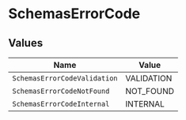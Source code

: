 # SchemasErrorCode


## Values

| Name                         | Value                        |
| ---------------------------- | ---------------------------- |
| `SchemasErrorCodeValidation` | VALIDATION                   |
| `SchemasErrorCodeNotFound`   | NOT_FOUND                    |
| `SchemasErrorCodeInternal`   | INTERNAL                     |
